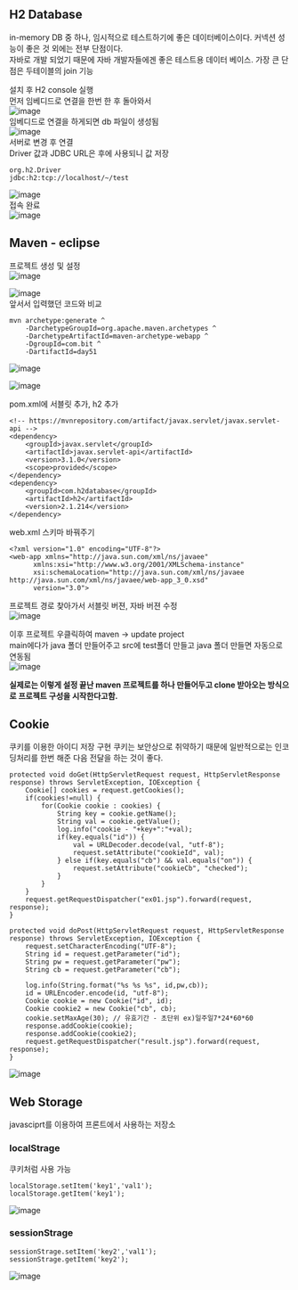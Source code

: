 ## H2 Database
in-memory DB 중 하나, 임시적으로 테스트하기에 좋은 데이터베이스이다. 커넥션 성능이 좋은 것 외에는 전부 단점이다.   
자바로 개발 되었기 때문에 자바 개발자들에겐 좋은 테스트용 데이터 베이스. 가장 큰 단점은 두테이블의 join 기능

설치 후 H2 console 실행   
먼저 임베디드로 연결을 한번 한 후 돌아와서     
![image](https://user-images.githubusercontent.com/87006912/219548797-b046d82d-000a-43bc-8e97-a7c093228a8b.png)   
임베디드로 연결을 하게되면 db 파일이 생성됨   
![image](https://user-images.githubusercontent.com/87006912/219550893-37a1955c-8f5a-45e3-a22c-5db6529559dc.png)   
서버로 변경 후 연결   
Driver 값과 JDBC URL은 후에 사용되니 값 저장   
```
org.h2.Driver
jdbc:h2:tcp://localhost/~/test
```
![image](https://user-images.githubusercontent.com/87006912/219548828-546e4ce9-dea7-4fe7-ad31-27e05b9d618c.png)      
접속 완료   
![image](https://user-images.githubusercontent.com/87006912/219551138-1c8feae6-5b69-4c53-9bb1-89df7a5668bf.png)    

## Maven - eclipse
프로젝트 생성 및 설정   
![image](https://user-images.githubusercontent.com/87006912/219552480-dcf50459-473c-4127-b40a-109de71a3a3f.png)   

![image](https://user-images.githubusercontent.com/87006912/219552442-732a3134-4636-4e1d-bb77-acaf6927d249.png)   
앞서서 입력했던 코드와 비교   
```
mvn archetype:generate ^
    -DarchetypeGroupId=org.apache.maven.archetypes ^
    -DarchetypeArtifactId=maven-archetype-webapp ^
    -DgroupId=com.bit ^
    -DartifactId=day51
```
![image](https://user-images.githubusercontent.com/87006912/219552390-812d06f1-ec46-4a6f-9072-c9bc6c097743.png)   

![image](https://user-images.githubusercontent.com/87006912/219552746-5ef36fb3-8af4-412d-838e-4fd9f9b6012c.png)   

pom.xml에 서블릿 추가, h2 추가   
```
<!-- https://mvnrepository.com/artifact/javax.servlet/javax.servlet-api -->
<dependency>
    <groupId>javax.servlet</groupId>
    <artifactId>javax.servlet-api</artifactId>
    <version>3.1.0</version>
    <scope>provided</scope>
</dependency>
<dependency>
    <groupId>com.h2database</groupId>
    <artifactId>h2</artifactId>
    <version>2.1.214</version>
</dependency>
```
web.xml 스키마 바꿔주기   
```
<?xml version="1.0" encoding="UTF-8"?>
<web-app xmlns="http://java.sun.com/xml/ns/javaee"
      xmlns:xsi="http://www.w3.org/2001/XMLSchema-instance"
      xsi:schemaLocation="http://java.sun.com/xml/ns/javaee http://java.sun.com/xml/ns/javaee/web-app_3_0.xsd"
      version="3.0">
```
프로젝트 경로 찾아가서 서블릿 버젼, 자바 버젼 수정   
![image](https://user-images.githubusercontent.com/87006912/219553775-fce3d9c8-31db-45a9-b904-cd053a8c0ded.png)   

이후 프로젝트 우클릭하여 maven -> update project   
main에다가 java 폴더 만들어주고 src에 test폴더 만들고 java 폴더 만들면 자동으로 연동됨   
![image](https://user-images.githubusercontent.com/87006912/219554236-1e66d0d9-ee61-465e-a945-c9321a253942.png)

**실제로는 이렇게 설정 끝난 maven 프로젝트를 하나 만들어두고 clone 받아오는 방식으로 프로젝트 구성을 시작한다고함.**   

## Cookie
쿠키를 이용한 아이디 저장 구현
쿠키는 보안상으로 취약하기 때문에 일반적으로는 인코딩처리를 한번 해준 다음 전달을 하는 것이 좋다.   
```
protected void doGet(HttpServletRequest request, HttpServletResponse response) throws ServletException, IOException {
    Cookie[] cookies = request.getCookies();
    if(cookies!=null) {
        for(Cookie cookie : cookies) {
            String key = cookie.getName();
            String val = cookie.getValue();
            log.info("cookie - "+key+":"+val);
            if(key.equals("id")) {
                val = URLDecoder.decode(val, "utf-8");
                request.setAttribute("cookieId", val);
            } else if(key.equals("cb") && val.equals("on")) {
                request.setAttribute("cookieCb", "checked");
            }
        }
    }
    request.getRequestDispatcher("ex01.jsp").forward(request, response);
}

protected void doPost(HttpServletRequest request, HttpServletResponse response) throws ServletException, IOException {
    request.setCharacterEncoding("UTF-8");
    String id = request.getParameter("id");
    String pw = request.getParameter("pw");
    String cb = request.getParameter("cb");

    log.info(String.format("%s %s %s", id,pw,cb));
    id = URLEncoder.encode(id, "utf-8");
    Cookie cookie = new Cookie("id", id);
    Cookie cookie2 = new Cookie("cb", cb);
    cookie.setMaxAge(30); // 유효기간 - 초단위 ex)일주일7*24*60*60
    response.addCookie(cookie);
    response.addCookie(cookie2);
    request.getRequestDispatcher("result.jsp").forward(request, response);
}
```
![image](https://user-images.githubusercontent.com/87006912/219572235-7a0b4b90-e83d-456d-9482-e2978a7b2978.png)

## Web Storage
javasciprt를 이용하여 프론트에서 사용하는 저장소   
### localStrage
쿠키처럼 사용 가능
```
localStorage.setItem('key1','val1');
localStorage.getItem('key1');
```
![image](https://user-images.githubusercontent.com/87006912/219572154-8610b8be-e83f-454a-9432-5f275a4dad2d.png)

### sessionStrage
```
sessionStrage.setItem('key2','val1');
sessionStrage.getItem('key2');
```
![image](https://user-images.githubusercontent.com/87006912/219572200-003028dc-e620-4b2f-aab7-4be6c4f4711a.png)
